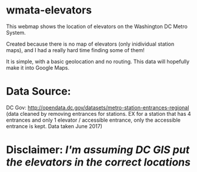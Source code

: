 # wmata-elevators

This webmap shows the location of elevators on the Washington DC Metro System.

Created because there is no map of elevators (only inidividual station maps), and I had a really hard time finding some of them!

It is simple, with a basic geolocation and no routing. This data will hopefully
make it into Google Maps. 

# Data Source:
DC Gov: http://opendata.dc.gov/datasets/metro-station-entrances-regional
(data cleaned by removing entrances for stations. EX for a station that has 4 entrances and only 1 elevator / accessible entrance, only the accessible entrance is kept. Data taken June 2017)

# Disclaimer: *I'm assuming DC GIS put the elevators in the correct locations*
